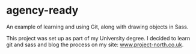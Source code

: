 # agency-ready
An example of learning and using Git, along with drawing objects in Sass.

This project was set up as part of my University degree. I decided to learn git and sass and 
blog the process on my site: www.project-north.co.uk. 


